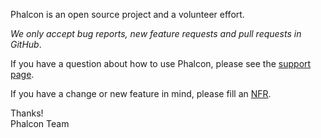 Phalcon is an open source project and a volunteer effort.

*We only accept bug reports, new feature requests and pull requests in GitHub*.

If you have a question about how to use Phalcon, please see the [support page](http://phalconphp.com/support).

If you have a change or new feature in mind, please fill an [NFR](https://github.com/phalcon/cphalcon/wiki/New-Feature-Request---NFR).

Thanks! <br />
Phalcon Team